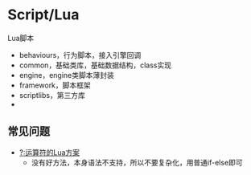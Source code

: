 # Script/Lua

Lua脚本

* behaviours，行为脚本，接入引擎回调
* common，基础类库，基础数据结构，class实现
* engine，engine类脚本薄封装
* framework，脚本框架
* scriptlibs，第三方库
*

## 常见问题

* [?:运算符的Lua方案](http://lua-users.org/wiki/TernaryOperator)
    * 没有好方法，本身语法不支持，所以不要复杂化，用普通if-else即可
